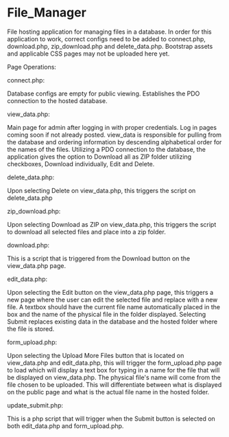 # File_Manager
File hosting application for managing files in a database.
In order for this application to work, correct configs need to be added to connect.php, download.php, zip_download.php and delete_data.php.
Bootstrap assets and applicable CSS pages may not be uploaded here yet.

Page Operations:

connect.php:

  Database configs are empty for public viewing. Establishes the PDO connection to the hosted database.

view_data.php:

  Main page for admin after logging in with proper credentials. Log in pages coming soon if not already posted. view_data is responsible for pulling from the database and ordering information by descending alphabetical order for the names of the files. Utilizing a PDO connection to the database, the application gives the option to Download all as ZIP folder utilizing checkboxes, Download individually, Edit and Delete. 
  
delete_data.php:

  Upon selecting Delete on view_data.php, this triggers the script on delete_data.php
  
zip_download.php:

  Upon selecting Download as ZIP on view_data.php, this triggers the script to download all selected files and place into a zip folder.
  
download.php:

  This is a script that is triggered from the Download button on the view_data.php page.
  
edit_data.php:

   Upon selecting the Edit button on the view_data.php page, this triggers a new page where the user can edit the selected file and replace with a new file. A textbox should have the current file name automatically placed in the box and the name of the physical file in the folder displayed. Selecting Submit replaces existing data in the database and the hosted folder where the file is stored.
  
form_upload.php:

   Upon selecting the Upload More Files button that is located on view_data.php and edit_data.php, this will trigger the form_upload.php page to load which will display a text box for typing in a name for the file that will be displayed on view_data.php. The physical file's name will come from the file chosen to be uploaded. This will differentiate between what is displayed on the public page and what is the actual file name in the hosted folder.
   
update_submit.php:

  This is a php script that will trigger when the Submit button is selected on both edit_data.php and form_upload.php.
